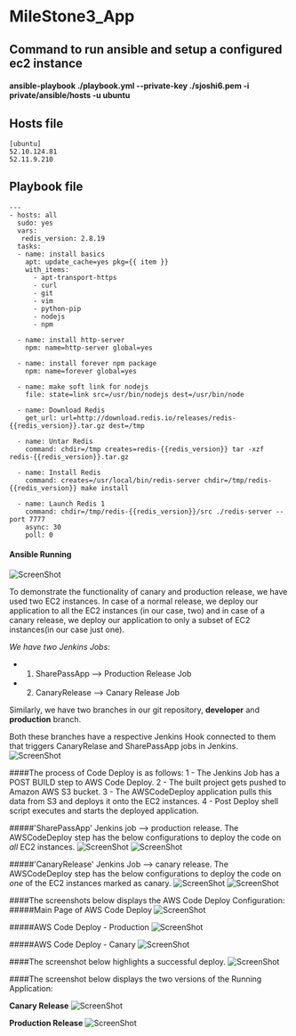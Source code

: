 # MileStone3_App

## Command to run ansible and setup a configured ec2 instance
#### ansible-playbook ./playbook.yml --private-key ./sjoshi6.pem -i private/ansible/hosts -u ubuntu

## Hosts file
```
[ubuntu]
52.10.124.81
52.11.9.210
```

####

## Playbook file

```
---
- hosts: all
  sudo: yes
  vars:
   redis_version: 2.8.19
  tasks:
  - name: install basics
    apt: update_cache=yes pkg={{ item }}
    with_items:
      - apt-transport-https
      - curl
      - git
      - vim
      - python-pip
      - nodejs
      - npm

  - name: install http-server
    npm: name=http-server global=yes

  - name: install forever npm package
    npm: name=forever global=yes

  - name: make soft link for nodejs
    file: state=link src=/usr/bin/nodejs dest=/usr/bin/node

  - name: Download Redis
    get_url: url=http://download.redis.io/releases/redis-{{redis_version}}.tar.gz dest=/tmp

  - name: Untar Redis
    command: chdir=/tmp creates=redis-{{redis_version}} tar -xzf redis-{{redis_version}}.tar.gz

  - name: Install Redis
    command: creates=/usr/local/bin/redis-server chdir=/tmp/redis-{{redis_version}} make install

  - name: Launch Redis 1
    command: chdir=/tmp/redis-{{redis_version}}/src ./redis-server --port 7777
    async: 30
    poll: 0
```
#### Ansible Running

![ScreenShot](RunningAnsible.png)

To demonstrate the functionality of canary and production release, we have used two EC2 instances. In case of a normal release, we deploy our application to all the EC2 instances (in our case, two) and in case of a canary release, we deploy our application to only a subset of EC2 instances(in our case just one).

*We have two Jenkins Jobs:*

- 1. SharePassApp --> Production Release Job
- 2. CanaryRelease --> Canary Release Job

Similarly, we have two branches in our git repository, **developer** and **production** branch.

Both these branches have a respective Jenkins Hook connected to them that triggers CanaryRelase and SharePassApp jobs in Jenkins.
![ScreenShot](JenkinsJobs.png)


####The process of Code Deploy is as follows:
1 - The Jenkins Job has a POST BUILD step to AWS Code Deploy.
2 - The built project gets pushed to Amazon AWS S3 bucket.
3 - The AWSCodeDeploy application pulls this data from S3 and deploys it onto the EC2 instances.
4 - Post Deploy shell script executes and starts the deployed application.

#####'SharePassApp' Jenkins job --> production release.
The AWSCodeDeploy step has the below configurations to deploy the code on *all* EC2 instances.
![ScreenShot](Prod_BranchConfig.png)
![ScreenShot](Prod_POSTBuildAWSCDeploy.png)


#####'CanaryRelease' Jenkins Job --> canary release.
The AWSCodeDeploy step has the below configurations to deploy the code on *one* of the EC2 instances marked as canary.
![ScreenShot](Dev_BranchConfig.png)
![ScreenShot](Dev_PostBuildDeploy.png)



####The screenshots below displays the AWS Code Deploy Configuration:
#####Main Page of AWS Code Deploy
![ScreenShot](AWS_CodeDeploy.png)

#####AWS Code Deploy - Production
![ScreenShot](AWSCodeDeploy_Prod.png)

#####AWS Code Deploy - Canary
![ScreenShot](AWSCodeDeploy_Canary.png)




####The screenshot below highlights a successful deploy.
![ScreenShot](SuccessfulDeploy.png)




####The screenshot below displays the two versions of the Running Application:

**Canary Release**
![ScreenShot](CanaryRelease.png)

**Production Release**
![ScreenShot](ProdRelease.png)
